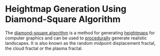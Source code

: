 # Heightmap Generation Using Diamond-Square Algorithm

The [diamond-square algorithm](https://en.wikipedia.org/wiki/Diamond-square_algorithm) is a method for generating [heightmaps](https://en.wikipedia.org/wiki/Heightmap) for computer graphics and can be used to [procedurally](https://en.wikipedia.org/wiki/Procedural_textures) generate realistic landscapes. It is also known as the random midpoint displacement fractal, the cloud fractal or the plasma fractal.
